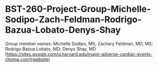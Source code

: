 # BST-260-Project-Group-Michelle-Sodipo-Zach-Feldman-Rodrigo-Bazua-Lobato-Denys-Shay
Group member names: Michelle Sodipo, MS; Zachary Feldman, MD, MS; Rodrigo Bazua Lobato, MD; Denys Shay, MD
[https://sites.google.com/g.harvard.edu/major-adverse-cardiac-events-i/home.com](website)
